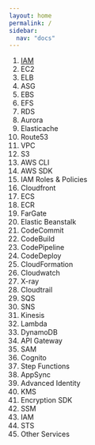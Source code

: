 ```yaml
---
layout: home
permalink: /
sidebar:
  nav: "docs"
---
```


1. [IAM](iam.md)
2. EC2
3. ELB
4. ASG
5. EBS
6. EFS
7. RDS
8. Aurora
9. Elasticache
10. Route53
11. VPC
12. S3
13. AWS CLI
14. AWS SDK
15. IAM Roles & Policies
16. Cloudfront
17. ECS
18. ECR
19. FarGate
20. Elastic Beanstalk
21. CodeCommit
22. CodeBuild
23. CodePipeline
24. CodeDeploy
25. CloudFormation
26. Cloudwatch
27. X-ray
28. Cloudtrail
29. SQS
30. SNS
31. Kinesis
32. Lambda
33. DynamoDB
34. API Gateway
35. SAM
36. Cognito
37. Step Functions
38. AppSync
39. Advanced Identity
40. KMS
41. Encryption SDK
42. SSM
43. IAM
44. STS
45. Other Services
